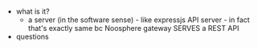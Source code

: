   * what is it?
    * a server (in the software sense) - like expressjs API server - in fact that's exactly same bc Noosphere gateway SERVES a REST API
  * questions
